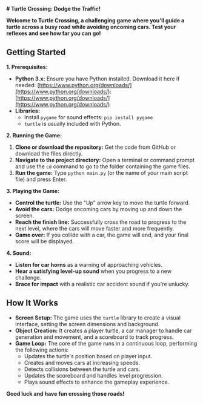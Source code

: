  **# Turtle Crossing: Dodge the Traffic!**

**Welcome to Turtle Crossing, a challenging game where you'll guide a turtle across a busy road while avoiding oncoming cars. Test your reflexes and see how far you can go!**

## Getting Started

**1. Prerequisites:**

- **Python 3.x:** Ensure you have Python installed. Download it here if needed: [https://www.python.org/downloads/](https://www.python.org/downloads/): [https://www.python.org/downloads/](https://www.python.org/downloads/)
- **Libraries:** 
    - Install `pygame` for sound effects: `pip install pygame`
    - `turtle` is usually included with Python.

**2. Running the Game:**

1. **Clone or download the repository:** Get the code from GitHub or download the files directly.
2. **Navigate to the project directory:** Open a terminal or command prompt and use the `cd` command to go to the folder containing the game files.
3. **Run the game:** Type `python main.py` (or the name of your main script file) and press Enter.

**3. Playing the Game:**

- **Control the turtle:** Use the "Up" arrow key to move the turtle forward.
- **Avoid the cars:** Dodge oncoming cars by moving up and down the screen.
- **Reach the finish line:** Successfully cross the road to progress to the next level, where the cars will move faster and more frequently.
- **Game over:** If you collide with a car, the game will end, and your final score will be displayed.

**4. Sound:**

- **Listen for car horns** as a warning of approaching vehicles.
- **Hear a satisfying level-up sound** when you progress to a new challenge.
- **Brace for impact** with a realistic car accident sound if you're unlucky.

## How It Works

- **Screen Setup:** The game uses the `turtle` library to create a visual interface, setting the screen dimensions and background.
- **Object Creation:** It creates a player turtle, a car manager to handle car generation and movement, and a scoreboard to track progress.
- **Game Loop:** The core of the game runs in a continuous loop, performing the following actions:
    - Updates the turtle's position based on player input.
    - Creates and moves cars at increasing speeds.
    - Detects collisions between the turtle and cars.
    - Updates the scoreboard and handles level progression.
    - Plays sound effects to enhance the gameplay experience.

**Good luck and have fun crossing those roads!** 
